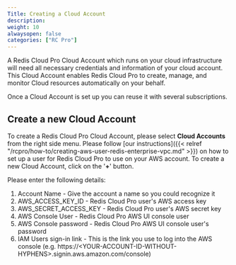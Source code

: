 ```yaml
---
Title: Creating a Cloud Account
description:
weight: 10
alwaysopen: false
categories: ["RC Pro"]
---
```


A Redis Cloud Pro Cloud Account which runs on your cloud infrastructure will need all necessary credentials and information
of your cloud account. This Cloud Account enables Redis Cloud Pro to create, manage, and monitor Cloud resources automatically on your behalf.

Once a Cloud Account is set up you can reuse it with several subscriptions.

## Create a new Cloud Account

To create a Redis Cloud Pro Cloud Account, please select **Cloud Accounts** from the
right side menu. Please follow [our
instructions]({{< relref "/rcpro/how-to/creating-aws-user-redis-enterprise-vpc.md" >}})
on how to set up a user for Redis Cloud Pro to use on your AWS account.
To create a new Cloud Account, click on the '**+**' button.

Please enter the following details:

1. Account Name - Give the account a name so you could recognize it
1. AWS_ACCESS_KEY_ID - Redis Cloud Pro user's AWS access key
1. AWS_SECRET_ACCESS_KEY - Redis Cloud Pro user's AWS secret key
1. AWS Console User - Redis Cloud Pro AWS UI console user
1. AWS Console password - Redis Cloud Pro AWS UI console user's password
1. IAM Users sign-in link - This is the link you use to log into the
    AWS console (e.g.
    https://\<YOUR-ACCOUNT-ID-WITHOUT-HYPHENS>.signin.aws.amazon.com/console)
